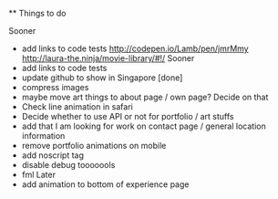 \*\* Things to do

Sooner

- add links to code tests http://codepen.io/Lamb/pen/jmrMmy http://laura-the.ninja/movie-library/#!/
  Sooner
- add links to code tests
- update github to show in Singapore [done]
- compress images
- maybe move art things to about page / own page? Decide on that
- Check line animation in safari
- Decide whether to use API or not for portfolio / art stuffs
- add that I am looking for work on contact page / general location information
- remove portfolio animations on mobile
- add noscript tag
- disable debug tooooools
- fml
  Later
- add animation to bottom of experience page
